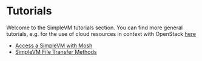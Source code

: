# Tutorials

Welcome to the SimpleVM tutorials section.
You can find more general tutorials, e.g. for the use of cloud resources in context with OpenStack [here](https://cloud.denbi.de/wiki/Tutorials)

- [Access a SimpleVM with Mosh](Mosh/index.md)
- [SimpleVM File Transfer Methods](File_Transfer_Methods/index.md)
